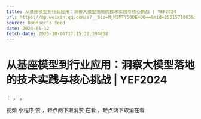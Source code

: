 ```yaml
---
title: 从基座模型到行业应用：洞察大模型落地的技术实践与核心挑战 | YEF2024
url: https://mp.weixin.qq.com/s?__biz=MjM5MTY5ODE4OQ==&mid=2651571803&idx=2&sn=e0ba8dfb90d0b14e0f1310d7092748df
source: Doonsec's feed
date: 2024-05-12
fetch_date: 2025-10-06T17:15:32.394058
---
```


# 从基座模型到行业应用：洞察大模型落地的技术实践与核心挑战 | YEF2024

：
，
。

视频
小程序
赞
，轻点两下取消赞
在看
，轻点两下取消在看
